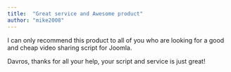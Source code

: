 ```yaml
---
title:  "Great service and Awesome product"
author: "mike2008"
---
```

I can only recommend this product to all of you who are looking for a good and cheap video sharing script for Joomla.

Davros, thanks for all your help, your script and service is just great!
